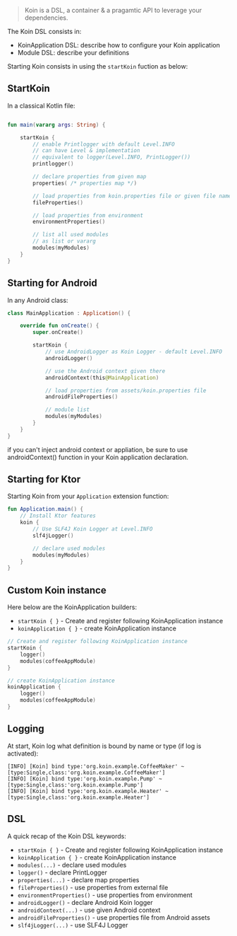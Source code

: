 
> Koin is a DSL, a container & a pragamtic API to leverage your dependencies. 

The Koin DSL consists in:

* KoinApplication DSL: describe how to configure your Koin application
* Module DSL: describe your definitions

Starting Koin consists in using the `startKoin` fuction as below:

## StartKoin

In a classical Kotlin file:

```kotlin

fun main(vararg args: String) {

    startKoin {
        // enable Printlogger with default Level.INFO
        // can have Level & implementation
        // equivalent to logger(Level.INFO, PrintLogger())
        printlogger() 

        // declare properties from given map
        properties( /* properties map */)

        // load properties from koin.properties file or given file name
        fileProperties()

        // load properties from environment
        environmentProperties()

        // list all used modules
        // as list or vararg
        modules(myModules) 
    }
}
```

## Starting for Android

In any Android class:

```kotlin
class MainApplication : Application() {

    override fun onCreate() {
        super.onCreate()

        startKoin {
            // use AndroidLogger as Koin Logger - default Level.INFO
            androidLogger()

            // use the Android context given there
            androidContext(this@MainApplication)

            // load properties from assets/koin.properties file
            androidFileProperties()

            // module list
            modules(myModules)
        }
    }
}
```

<div class="alert alert-primary" role="alert">
    if you can't inject android context or appliation, be sure to use androidContext() function in your Koin application declaration.
</div>

## Starting for Ktor

Starting Koin from your `Application` extension function:

```kotlin
fun Application.main() {
    // Install Ktor features
    koin {
        // Use SLF4J Koin Logger at Level.INFO
        slf4jLogger()

        // declare used modules
        modules(myModules)
    }
}
```

## Custom Koin instance 

Here below are the KoinApplication builders:

* `startKoin { }` - Create and register following KoinApplication instance
* `koinApplication { }` - create KoinApplication instance

```kotlin
// Create and register following KoinApplication instance
startKoin {
    logger()
    modules(coffeeAppModule)
}

// create KoinApplication instance
koinApplication {
    logger()
    modules(coffeeAppModule)
}
```

## Logging

At start, Koin log what definition is bound by name or type (if log is activated):

```
[INFO] [Koin] bind type:'org.koin.example.CoffeeMaker' ~ [type:Single,class:'org.koin.example.CoffeeMaker']
[INFO] [Koin] bind type:'org.koin.example.Pump' ~ [type:Single,class:'org.koin.example.Pump']
[INFO] [Koin] bind type:'org.koin.example.Heater' ~ [type:Single,class:'org.koin.example.Heater']
```

## DSL

A quick recap of the Koin DSL keywords:

* `startKoin { }` - Create and register following KoinApplication instance
* `koinApplication { }` - create KoinApplication instance
* `modules(...)` - declare used modules
* `logger()` - declare PrintLogger
* `properties(...)` - declare map properties
* `fileProperties()` - use properties from external file
* `environmentProperties()` - use properties from environment
* `androidLogger()` - declare Android Koin logger
* `androidContext(...)` - use given Android context
* `androidFileProperties()` - use properties file from Android assets
* `slf4jLogger(...)` - use SLF4J Logger
